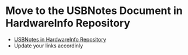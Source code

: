 # Move to the USBNotes Document in HardwareInfo Repository

* [USBNotes in HardwareInfo Repository](https://github.com/GitLeeRepo/HardwareInfoNotes/blob/master/USBNotes.md#usb-hubs-and-cable-lengths)
* Update your links accordinly

